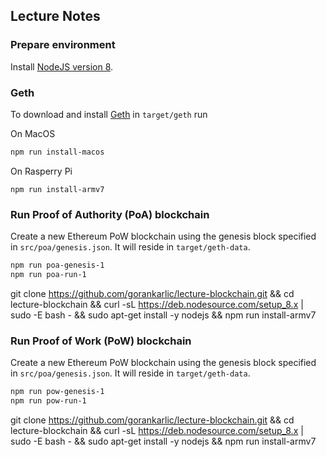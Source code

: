 ## Lecture Notes

### Prepare environment

Install [NodeJS version 8](https://nodejs.org/en/download/).

### Geth

To download and install [Geth](https://geth.ethereum.org/downloads/) in ```target/geth``` run

On MacOS

```sh
npm run install-macos
```

On Rasperry Pi

```
npm run install-armv7
```

### Run Proof of Authority (PoA) blockchain

Create a new Ethereum PoW blockchain using the genesis block specified in ```src/poa/genesis.json```. It will reside in ```target/geth-data```.

```sh
npm run poa-genesis-1
npm run poa-run-1
```

git clone https://github.com/gorankarlic/lecture-blockchain.git && cd lecture-blockchain && curl -sL https://deb.nodesource.com/setup_8.x | sudo -E bash - && sudo apt-get install -y nodejs && npm run install-armv7

### Run Proof of Work (PoW) blockchain

Create a new Ethereum PoW blockchain using the genesis block specified in ```src/poa/genesis.json```. It will reside in ```target/geth-data```.

```sh
npm run pow-genesis-1
npm run pow-run-1
```

git clone https://github.com/gorankarlic/lecture-blockchain.git && cd lecture-blockchain && curl -sL https://deb.nodesource.com/setup_8.x | sudo -E bash - && sudo apt-get install -y nodejs && npm run install-armv7
